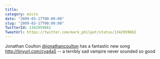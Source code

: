 ```yaml
---
title: 
category: micro
date: "2009-03-17T00:00:00"
slug: "2009-03-17T00:00:00"
TwitterId: 1342959662
TweetUrl: https://twitter.com/mark_philpot/status/1342959662
---
```


Jonathan Coulton [@jonathancoulton](https://twitter.com/jonathancoulton) has a
fantastic new song http://tinyurl.com/cya4a5 -- a terribly sad vampire never
sounded so good
